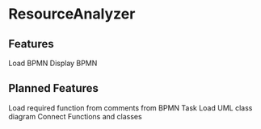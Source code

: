 # ResourceAnalyzer

## Features

Load BPMN
Display BPMN

## Planned Features

Load required function from comments from BPMN Task
Load UML class diagram
Connect Functions and classes
